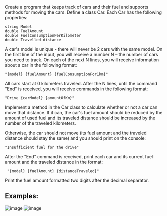 Create a program that keeps track of cars and their fuel and supports methods for moving the cars. Define a class Car. Each Car has the following properties:

	string Model
	double FuelAmount
	double FuelConsumptionPerKilometer
	double Travelled distance

A car's model is unique - there will never be 2 cars with the same model. On the first line of the input, you will receive a number N – the number of cars you need to track. On each of the next N lines, you will receive information about a car in the following format: 
  
  	"{model} {fuelAmount} {fuelConsumptionFor1km}"

All cars start at 0 kilometers traveled. After the N lines, until the command "End" is received, you will receive commands in the following format: 

	"Drive {carModel} {amountOfKm}"

Implement a method in the Car class to calculate whether or not a car can move that distance. If it can, the car's fuel amount should be reduced by the amount of used fuel and its traveled distance should be increased by the number of the traveled kilometers. 

Otherwise, the car should not move (its fuel amount and the traveled distance should stay the same) and you should print on the console:

	"Insufficient fuel for the drive"

After the "End" command is received, print each car and its current fuel amount and the traveled distance in the format:

	 "{model} {fuelAmount} {distanceTraveled}"
	 
Print the fuel amount formatted two digits after the decimal separator.

## Examples:

![image](https://user-images.githubusercontent.com/45227327/216830879-90ff9a6f-63a8-4112-97d4-83fde527fb74.png)
![image](https://user-images.githubusercontent.com/45227327/216830899-07660b98-50eb-4cf3-b058-0a72b0f6075f.png)
